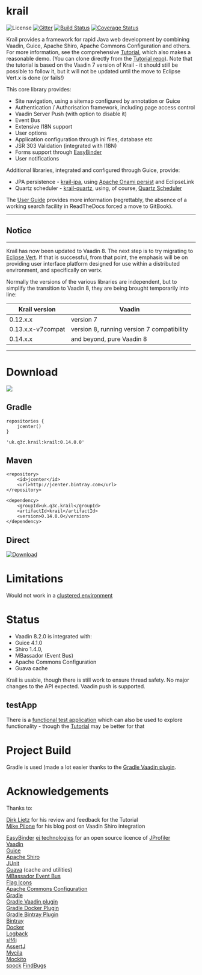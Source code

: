 # krail

![License](http://img.shields.io/:license-apache-blue.svg)
[![Gitter](https://badges.gitter.im/davidsowerby/krail.svg)](https://gitter.im/davidsowerby/krail?utm_source=badge&utm_medium=badge&utm_campaign=pr-badge)
[![Build Status](https://travis-ci.org/davidsowerby/krail.svg?branch=master)](https://travis-ci.org/davidsowerby/krail)
[![Coverage Status](https://coveralls.io/repos/github/davidsowerby/krail/badge.svg?branch=master)](https://coveralls.io/github/davidsowerby/krail?branch=master)

Krail provides a framework for rapid Java web development by combining Vaadin, Guice, Apache Shiro, Apache Commons Configuration and others.  For more information, see the comprehensive [Tutorial](http://krail.readthedocs.org/en/master/), which also makes a reasonable demo.  (You can clone directly from the [Tutorial repo](https://github.com/davidsowerby/krail-tutorial)).  Note that the tutorial is based on the Vaadin 7 version of Krail - it should still be possible to follow it, but it will not be updated until the move to Eclipse Vert.x is done (or fails!) 


This core library provides:

* Site navigation, using a sitemap configured by annotation or Guice
* Authentication / Authorisation framework, including page access control
* Vaadin Server Push (with option to disable it)
* Event Bus
* Extensive I18N support
* User options
* Application configuration through ini files, database etc
* JSR 303 Validation (integrated with I18N)
* Forms support through [EasyBinder](https://github.com/ljessendk/easybinder)
* User notifications

Additional libraries, integrated and configured through Guice, provide:

* JPA persistence - [krail-jpa](https://github.com/davidsowerby/krail-jpa), using [Apache Onami persist](http://onami.apache.org/persist/) and EclipseLink
* Quartz scheduler - [krail-quartz](https://github.com/davidsowerby/krail-quartz), using, of course,  [Quartz Scheduler](http://www.quartz-scheduler.org/)


The [User Guide](https://www.gitbook.com/book/davidsowerby/krail-user-guide/details) provides more information (regrettably, the absence of a working search facility in ReadTheDocs forced a move to GitBook).
 

---

## Notice

---

Krail has now been updated to Vaadin 8.  The next step is to try migrating to [Eclipse Vert](http://vertx.io/).  If that is successful, from that point, the emphasis will be on providing user interface platform designed for use within a distributed environment, and specifically on vertx.

Normally the versions of the various libraries are independent, but to simplify the transition to Vaadin 8, they are being brought temporarily into line:

| Krail version  |   Vaadin    | 
|---------|------------|
|0.12.x.x | version 7  |
|0.13.x.x-v7compat | version 8, running version 7 compatibility  |
|0.14.x.x | and beyond, pure Vaadin 8


---


# Download
<a href='https://bintray.com/dsowerby/maven/krail/view?source=watch' alt='Get automatic notifications about new "krail" versions'><img src='https://www.bintray.com/docs/images/bintray_badge_color.png'></a>

## Gradle

```
repositories {
	jcenter()
}
```

```
'uk.q3c.krail:krail:0.14.0.0'
```
## Maven

```
<repository>
	<id>jcenter</id>
	<url>http://jcenter.bintray.com</url>
</repository>

```

```
<dependency>
	<groupId>uk.q3c.krail</groupId>
	<artifactId>krail</artifactId>
	<version>0.14.0.0</version>
</dependency>
```
## Direct

[ ![Download](https://api.bintray.com/packages/dsowerby/maven/krail/images/download.svg) ](https://bintray.com/dsowerby/maven/krail/_latestVersion)

# Limitations

Would not work in a [clustered environment](https://github.com/davidsowerby/krail/issues/425)

# Status

* Vaadin 8.2.0 is integrated with:
* Guice 4.1.0
* Shiro 1.4.0,
* MBassador (Event Bus)
* Apache Commons Configuration
* Guava cache


Krail is usable, though there is still work to ensure thread safety.  No major changes to the API expected.  Vaadin push is supported.


## testApp

There is a [functional test application](https://github.com/davidsowerby/krail-testApp) which can also be used to explore functionality - though the [Tutorial](http://krail.readthedocs.org/en/latest/) may be better for that


# Project Build

Gradle is used (made a lot easier thanks to the [Gradle Vaadin plugin](https://github.com/johndevs/gradle-vaadin-plugin).

# Acknowledgements

Thanks to:
 
[Dirk Lietz](https://github.com/Odhrean) for his review and feedback for the Tutorial<br>
[Mike Pilone](http://mikepilone.blogspot.co.uk/) for his blog post on Vaadin Shiro integration<br>

[EasyBinder](https://github.com/ljessendk/easybinder)
[ej technologies](http://www.ej-technologies.com/index.html) for an open source licence of [JProfiler](http://www.ej-technologies.com/products/jprofiler/overview.html)<br>
[Vaadin](https://vaadin.com/home)<br>
[Guice](https://github.com/google/guice)<br>
[Apache Shiro](http://shiro.apache.org/)<br>
[JUnit](http://junit.org/)<br>
[Guava](https://github.com/google/guava) (cache and utilities)<br>
[MBassador Event Bus](https://github.com/bennidi/mbassador)<br>
[Flag Icons](http://www.icondrawer.com/)<br>
[Apache Commons Configuration](http://commons.apache.org/proper/commons-configuration)<br>
[Gradle](http://gradle.org/)<br>
[Gradle Vaadin plugin](https://github.com/johndevs/gradle-vaadin-plugin)<br>
[Gradle Docker Plugin](https://github.com/bmuschko/gradle-docker-plugin)<br>
[Gradle Bintray Plugin](https://github.com/bintray/gradle-bintray-plugin)<br>
[Bintray](https://bintray.com)<br>
[Docker](https://www.docker.com/)<br>
[Logback](http://logback.qos.ch/)<br>
[slf4j](http://www.slf4j.org/)<br>
[AssertJ](http://joel-costigliola.github.io/assertj/)<br>
[Mycila](https://github.com/mycila)<br>
[Mockito](https://github.com/mockito/mockito)<br>
[spock](https://github.com/spockframework/spock)
[FindBugs](http://findbugs.sourceforge.net/)

